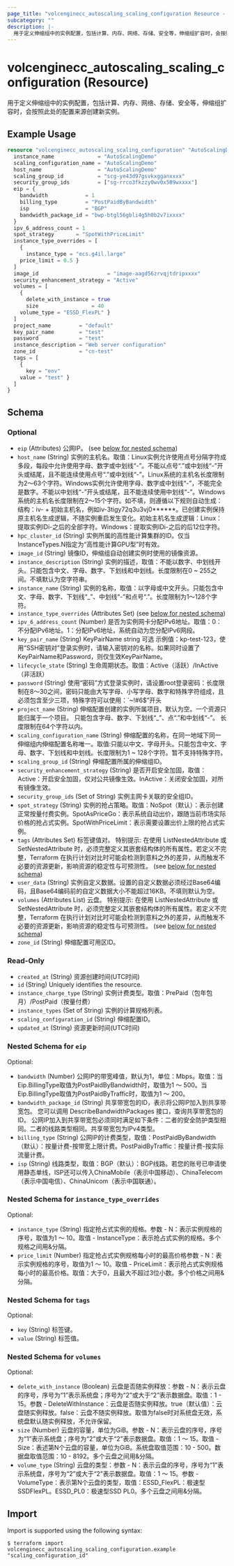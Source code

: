 ```yaml
---
page_title: "volcenginecc_autoscaling_scaling_configuration Resource - terraform-provider-volcenginecc"
subcategory: ""
description: |-
  用于定义伸缩组中的实例配置，包括计算、内存、网络、存储、安全等，伸缩组扩容时，会按照此处的配置来源创建新实例。
---
```


# volcenginecc_autoscaling_scaling_configuration (Resource)

用于定义伸缩组中的实例配置，包括计算、内存、网络、存储、安全等，伸缩组扩容时，会按照此处的配置来源创建新实例。

## Example Usage

```terraform
resource "volcenginecc_autoscaling_scaling_configuration" "AutoScalingDemo" {
  instance_name              = "AutoScalingDemo"
  scaling_configuration_name = "AutoScalingDemo"
  host_name                  = "AutoScalingDemo"
  scaling_group_id           = "scg-ye43d97gsvkxgganxxxx"
  security_group_ids         = ["sg-rrco3fkzzy0wv0x589wxxxx"]
  eip = {
    bandwidth            = 1
    billing_type         = "PostPaidByBandwidth"
    isp                  = "BGP"
    bandwidth_package_id = "bwp-btgl56gbli4g5h0b2v7ixxxx"
  }
  ipv_6_address_count = 1
  spot_strategy       = "SpotWithPriceLimit"
  instance_type_overrides = [
    {
      instance_type = "ecs.g4il.large"
    price_limit = 0.5 }
  ]
  image_id                      = "image-aagd56zrvqjtdripxxxx"
  security_enhancement_strategy = "Active"
  volumes = [
    {
      delete_with_instance = true
      size                 = 40
    volume_type = "ESSD_FlexPL" }
  ]
  project_name         = "default"
  key_pair_name        = "test"
  password             = "test"
  instance_description = "Web server configuration"
  zone_id              = "cn-test"
  tags = [
    {
      key = "env"
    value = "test" }
  ]
}
```

<!-- schema generated by tfplugindocs -->
## Schema

### Optional

- `eip` (Attributes) 公网IP。 (see [below for nested schema](#nestedatt--eip))
- `host_name` (String) 实例的主机名。取值：Linux实例允许使用点号分隔字符成多段，每段中允许使用字母、数字或中划线“-”。不能以点号“.”或中划线“-”开头或结尾，且不能连续使用点号“.”或中划线“-”。Linux系统的主机名长度限制为2～63个字符。Windows实例允许使用字母、数字或中划线“-”，不能完全是数字。不能以中划线“-”开头或结尾，且不能连续使用中划线“-”。Windows系统的主机名长度限制在2～15个字符。如不填，则遵循以下规则自动生成：结构：iv- + 初始主机名，例如iv-3tigy72q3u3vj0******。已创建实例保持原主机名生成逻辑，不随实例重启发生变化。初始主机名生成逻辑：Linux：提取实例IDi-之后的全部字符。Windows：提取实例IDi-之后的后12位字符。
- `hpc_cluster_id` (String) 实例所属的高性能计算集群的ID。仅当InstanceTypes.N指定为“高性能计算GPU型”时有效。
- `image_id` (String) 镜像ID，伸缩组自动创建实例时使用的镜像资源。
- `instance_description` (String) 实例的描述，取值：不能以数字、中划线开头。只能包含中文、字母、数字、下划线和中划线。长度限制在0 ~ 255之间。不填默认为空字符串。
- `instance_name` (String) 实例的名称，取值：以字母或中文开头。只能包含中文、字母、数字、下划线“_”、中划线“-”和点号“.”。长度限制为1～128个字符。
- `instance_type_overrides` (Attributes Set) (see [below for nested schema](#nestedatt--instance_type_overrides))
- `ipv_6_address_count` (Number) 是否为实例网卡分配IPv6地址。取值：0：不分配IPv6地址。1：分配IPv6地址，系统自动为您分配IPv6网段。
- `key_pair_name` (String) KeyPairName string 可选 示例值：kp-test-123，使用“SSH密钥对”登录实例时，请输入密钥对的名称。如果同时设置了KeyPairName和Password，则仅生效KeyPairName。
- `lifecycle_state` (String) 生命周期状态。取值：Active（活跃）/InActive（非活跃）
- `password` (String) 使用“密码”方式登录实例时，请设置root登录密码：长度限制在8～30之间，密码只能由大写字母、小写字母、数字和特殊字符组成，且必须包含至少三项，特殊字符可以使用：`~!#$%^&*()_-+= |，不能以“/”和“$6$”开头
- `project_name` (String) 伸缩配置创建的实例所属项目，默认为空。一个资源只能归属于一个项目。
只能包含字母、数字、下划线“_”、点“.”和中划线“-”。
长度限制在64个字符以内。
- `scaling_configuration_name` (String) 伸缩配置的名称，在同一地域下同一伸缩组内伸缩配置名称唯一。取值:只能以中文、字母开头。只能包含中文、字母、数字、下划线和中划线。长度限制为1 ~ 128个字符。暂不支持特殊字符。
- `scaling_group_id` (String) 伸缩配置所属的伸缩组ID。
- `security_enhancement_strategy` (String) 是否开启安全加固，取值：Active：开启安全加固，仅对公共镜像生效。InActive：关闭安全加固，对所有镜像生效。
- `security_group_ids` (Set of String) 实例主网卡关联的安全组ID。
- `spot_strategy` (String) 实例的抢占策略。取值：NoSpot（默认）：表示创建正常按量付费实例。SpotAsPriceGo：表示系统自动出价，跟随当前市场实际价格的抢占式实例。SpotWithPriceLimit：表示需要设置出价上限的抢占式实例。
- `tags` (Attributes Set) 标签键值对。
 特别提示: 在使用 ListNestedAttribute 或 SetNestedAttribute 时，必须完整定义其嵌套结构体的所有属性。若定义不完整，Terraform 在执行计划对比时可能会检测到意料之外的差异，从而触发不必要的资源更新，影响资源的稳定性与可预测性。 (see [below for nested schema](#nestedatt--tags))
- `user_data` (String) 实例自定义数据。设置的自定义数据必须经过Base64编码，且Base64编码前的自定义数据大小不能超过16KB。不填则默认为空。
- `volumes` (Attributes List) 云盘。
 特别提示: 在使用 ListNestedAttribute 或 SetNestedAttribute 时，必须完整定义其嵌套结构体的所有属性。若定义不完整，Terraform 在执行计划对比时可能会检测到意料之外的差异，从而触发不必要的资源更新，影响资源的稳定性与可预测性。 (see [below for nested schema](#nestedatt--volumes))
- `zone_id` (String) 伸缩配置可用区ID。

### Read-Only

- `created_at` (String) 资源创建时间(UTC时间)
- `id` (String) Uniquely identifies the resource.
- `instance_charge_type` (String) 实例计费类型。取值：PrePaid（包年包月）/PostPaid（按量付费）
- `instance_types` (Set of String) 实例的计算规格列表。
- `scaling_configuration_id` (String) 伸缩配置ID。
- `updated_at` (String) 资源更新时间(UTC时间)

<a id="nestedatt--eip"></a>
### Nested Schema for `eip`

Optional:

- `bandwidth` (Number) 公网IP的带宽峰值，默认为1，单位：Mbps。取值：当Eip.BillingType取值为PostPaidByBandwidth时，取值为1 ～ 500。当Eip.BillingType取值为PostPaidByTraffic时，取值为1 ～ 200。
- `bandwidth_package_id` (String) 共享带宽包的ID，表示将公网IP加入到共享带宽包。 您可以调用 DescribeBandwidthPackages 接口，查询共享带宽包的ID。 公网IP加入到共享带宽包必须同时满足如下条件：二者的安全防护类型相同。二者的线路类型相同。共享带宽包为IPv4类型。
- `billing_type` (String) 公网IP的计费类型，取值：PostPaidByBandwidth（默认）：按量计费-按带宽上限计费。PostPaidByTraffic：按量计费-按实际流量计费。
- `isp` (String) 线路类型，取值：BGP（默认）：BGP线路。若您的账号已申请使用静态单线，ISP还可以传入ChinaMobile（表示中国移动）、ChinaTelecom（表示中国电信）、ChinaUnicom（表示中国联通）。


<a id="nestedatt--instance_type_overrides"></a>
### Nested Schema for `instance_type_overrides`

Optional:

- `instance_type` (String) 指定抢占式实例的规格。参数 - N：表示实例规格的序号，取值为1 ～ 10。取值 - InstanceType：表示抢占式实例的规格。多个规格之间用&分隔。
- `price_limit` (Number) 指定抢占式实例规格每小时的最高价格参数 - N：表示实例规格的序号，取值为1 ～ 10。取值 - PriceLimit：表示抢占式实例规格每小时的最高价格。取值：大于0，且最大不超过3位小数。多个价格之间用&分隔。


<a id="nestedatt--tags"></a>
### Nested Schema for `tags`

Optional:

- `key` (String) 标签键。
- `value` (String) 标签值。


<a id="nestedatt--volumes"></a>
### Nested Schema for `volumes`

Optional:

- `delete_with_instance` (Boolean) 云盘是否随实例释放：参数 - N：表示云盘的序号，序号为“1”表示系统盘；序号为“2”或大于“2”表示数据盘。取值：1 - 15。参数 - DeleteWithInstance：云盘是否随实例释放。true（默认值）：云盘随实例释放。false：云盘不随实例释放。取值为false时对系统盘无效，系统盘默认随实例释放，不允许保留。
- `size` (Number) 云盘的容量，单位为GiB。参数 - N：表示云盘的序号，序号为“1”表示系统盘；序号为“2”或大于“2”表示数据盘。取值：1 ～ 15。取值 - Size：表述第N个云盘的容量，单位为GiB。系统盘取值范围：10 - 500。数据盘取值范围：10 - 8192。多个云盘之间用&分隔。
- `volume_type` (String) 云盘的类型：参数 - N：表示云盘的序号，序号为“1”表示系统盘，序号为“2”或大于“2”表示数据盘。取值：1 ～ 15。参数 - VolumeType：表示第N个云盘的类型，取值：ESSD_FlexPL：极速型SSDFlexPL。ESSD_PL0：极速型SSD PL0。多个云盘之间用&分隔。

## Import

Import is supported using the following syntax:

```shell
$ terraform import volcenginecc_autoscaling_scaling_configuration.example "scaling_configuration_id"
```
